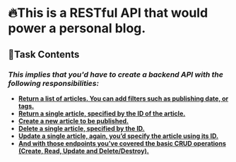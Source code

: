 
# 🔥This is a RESTful API that would power a personal blog.

## 📝Task Contents 

### *This implies that you'd have to create a backend API with the following responsibilities:*
- [**Return a list of articles. You can add filters such as publishing date, or tags.**]()
- [**Return a single article, specified by the ID of the article.**]()
- [**Create a new article to be published.**]()
- [**Delete a single article, specified by the ID.**]()
- [**Update a single article, again, you’d specify the article using its ID.**]()
- [**And with those endpoints you’ve covered the basic CRUD operations (Create, Read, Update and Delete/Destroy).**]()

